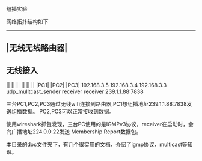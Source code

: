 组播实验


网络拓扑结构如下

---------------
|无线无线路由器|
--------------------------------------------
无线接入
---------------------------------------------
 ||                     ||             ||
 ||                     ||             ||
 |PC1|                  |PC2|          |PC3|
 192.168.3.5            192.168.3.4    192.168.3.3
 udp_mulitcast_sender   receiver       receiver
 239.1.1.88:7838

 三台PC1,PC2,PC3通过无线wifi连接到路由器,PC1想组播地址239.1.1.88:7838发送组播数据。
 PC2,PC3可以正常接收到数据。

 使用wireshark抓包发现，三台PC使用的是IGMPv3协议，receiver在启动时，会向广播地址224.0.0.22发送
 Membership Report数据包。

 本目录的doc文件夹下，有几个很实用的文档，介绍了igmp协议，multicast等知识。



